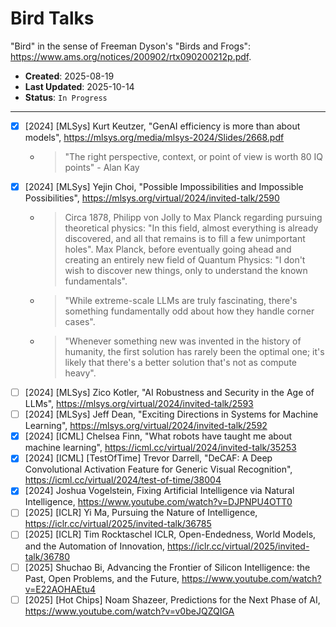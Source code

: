 # Bird Talks

"Bird" in the sense of Freeman Dyson's "Birds and Frogs": <https://www.ams.org/notices/200902/rtx090200212p.pdf>.

- **Created**: 2025-08-19
- **Last Updated**: 2025-10-14
- **Status**: `In Progress`

---

- [X] [2024] [MLSys] Kurt Keutzer, "GenAI efficiency is more than about models", <https://mlsys.org/media/mlsys-2024/Slides/2668.pdf>
  - > "The right perspective, context, or point of view is worth 80 IQ points" - Alan Kay
- [X] [2024] [MLSys] Yejin Choi, "Possible Impossibilities and Impossible Possibilities", <https://mlsys.org/virtual/2024/invited-talk/2590>
  - > Circa 1878, Philipp von Jolly to Max Planck regarding pursuing theoretical physics: "In this field, almost everything is already discovered, and all that remains is to fill a few unimportant holes". Max Planck, before eventually going ahead and creating an entirely new field of Quantum Physics: "I don't wish to discover new things, only to understand the known fundamentals".
  - > "While extreme-scale LLMs are truly fascinating, there's something fundamentally odd about how they handle corner cases".
  - > "Whenever something new was invented in the history of humanity, the first solution has rarely been the optimal one; it's likely that there's a better solution that's not as compute heavy".
- [ ] [2024] [MLSys] Zico Kotler, "AI Robustness and Security in the Age of LLMs", <https://mlsys.org/virtual/2024/invited-talk/2593>
- [ ] [2024] [MLSys] Jeff Dean, "Exciting Directions in Systems for Machine Learning", <https://mlsys.org/virtual/2024/invited-talk/2592>
- [X] [2024] [ICML] Chelsea Finn, "What robots have taught me about machine learning", <https://icml.cc/virtual/2024/invited-talk/35253>
- [X] [2024] [ICML] [TestOfTime] Trevor Darrell, "DeCAF: A Deep Convolutional Activation Feature for Generic Visual Recognition", <https://icml.cc/virtual/2024/test-of-time/38004>
- [X] [2024] Joshua Vogelstein, Fixing Artificial Intelligence via Natural Intelligence, <https://www.youtube.com/watch?v=DJPNPU4OTT0>
- [ ] [2025] [ICLR] Yi Ma, Pursuing the Nature of Intelligence, <https://iclr.cc/virtual/2025/invited-talk/36785>
- [ ] [2025] [ICLR] Tim Rocktaschel ICLR, Open-Endedness, World Models, and the Automation of Innovation, <https://iclr.cc/virtual/2025/invited-talk/36780>
- [ ] [2025] Shuchao Bi, Advancing the Frontier of Silicon Intelligence: the Past, Open Problems, and the Future, <https://www.youtube.com/watch?v=E22AOHAEtu4>
- [ ] [2025] [Hot Chips] Noam Shazeer, Predictions for the Next Phase of AI, <https://www.youtube.com/watch?v=v0beJQZQIGA>
